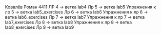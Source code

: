 Ковалёв Роман 4411
ЛР 4 -> ветка lab4
Лр 5 -> ветка lab5
Упражнения к лр 5 -> ветка lab5_exercises
Лр 6 -> ветка lab6
Упражнения к лр 6 -> ветка lab6_exercises
Лр 7 -> ветка lab7
Упражнения к лр 7 -> ветка lab7_exercises
Лр 8 -> ветка lab8
Упражнения к лр 8 -> ветка lab8_exercises
Лр 9 -> ветка lab9

